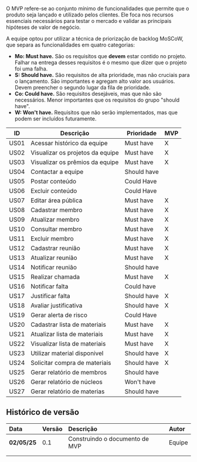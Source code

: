 O MVP refere-se ao conjunto mínimo de funcionalidades que permite que o produto seja lançado e utilizado pelos clientes. Ele foca nos recursos essenciais necessários para testar o mercado e validar as principais hipóteses de valor de negócio.

A equipe optou por utilizar a técnica de priorização de backlog MoSCoW, que separa as funcionalidades em quatro categorias:

- **Mo: Must have.** São os requisitos que **devem** estar contido no projeto. Falhar na entrega desses requisitos é o mesmo que dizer que o projeto foi uma falha.
- **S: Should have.** São requisitos de alta prioridade, mas não cruciais para o lançamento. São importantes e agregam alto valor aos usuários. Devem preencher o segundo lugar da fila de prioridade.
- **Co: Could have.** São requisitos desejáveis, mas que não são necessários. Menor importantes que os requisitos do grupo "should have".
- **W: Won't have.** Requisitos que não serão implementados, mas que podem ser incluídos futuramente.

| ID   | Descrição                                   | Prioridade  | MVP |
|------|--------------------------------------------|-------------|-----|
| US01 | Acessar histórico da equipe                | Must have   | X   |
| US02 | Visualizar os projetos da equipe           | Must have   | X   |
| US03 | Visualizar os prêmios da equipe            | Must have   | X   |
| US04 | Contactar a equipe                         | Should have   |   |
| US05 | Postar conteúdo                            | Could Have  |     |
| US06 | Excluir conteúdo                           | Could Have  |     |
| US07 | Editar área pública                        | Must have   | X   |
| US08 | Cadastrar membro                          | Must have   | X   |
| US09 | Atualizar membro                          | Must have | X   |
| US10 | Consultar membro                 | Must have |   X  |
| US11 | Excluir membro                             | Must have   | X   |
| US12 | Cadastrar reunião                          | Must have   | X   |
| US13 | Atualizar reunião                          | Must have   | X   |
| US14 | Notificar reunião                          | Should have |     |
| US15 | Realizar chamada                | Must have   | X   |
| US16 | Notificar falta                            | Could have  |     |
| US17 | Justificar falta                           | Should have |  X  |
| US18 | Avaliar justificativa             | Should have |   X  |
| US19 | Gerar alerta de risco                             | Could Have |     |
| US20 | Cadastrar lista de materiais                   | Must have | X   |
| US21 | Atualizar lista de materiais  | Must have | X   |
| US22 | Visualizar lista de materiais              | Must have   | X   |
| US23 | Utilizar material disponivel            | Should have  | X    |
| US24 | Solicitar compra de materiais              | Should have  |  X   |
| US25 | Gerar relatório de membros               | Should have | |
| US26 | Gerar relatório de núcleos              | Won't have | |
| US27 | Gerar relatório de materias              | Should have | |

## Histórico de versão 
|**Data**|**Versão** |**Descrição** |**Autor**|
| :- | :- | :- | :- |
|**02/05/25**| 0.1 | Construindo o documento de MVP | Equipe |
|||||
|||||
